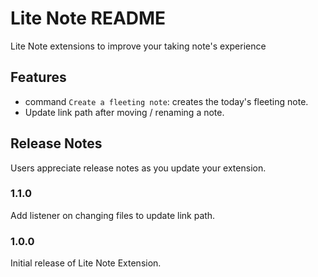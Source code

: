 # Lite Note README

Lite Note extensions to improve your taking note's experience

## Features

- command `Create a fleeting note`: creates the today's fleeting note.
- Update link path after moving / renaming a note.

## Release Notes

Users appreciate release notes as you update your extension.

### 1.1.0

Add listener on changing files to update link path.

### 1.0.0

Initial release of Lite Note Extension.
